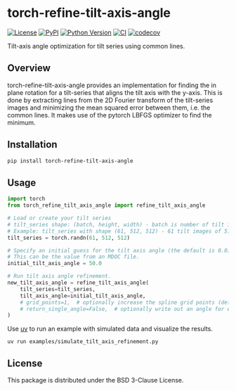 # torch-refine-tilt-axis-angle

[![License](https://img.shields.io/pypi/l/torch-refine-tilt-axis-angle.svg?color=green)](https://github.com/teamtomo/torch-refine-tilt-axis-angle/raw/main/LICENSE)
[![PyPI](https://img.shields.io/pypi/v/torch-refine-tilt-axis-angle.svg?color=green)](https://pypi.org/project/torch-refine-tilt-axis-angle)
[![Python Version](https://img.shields.io/pypi/pyversions/torch-refine-tilt-axis-angle.svg?color=green)](https://python.org)
[![CI](https://github.com/teamtomo/torch-refine-tilt-axis-angle/actions/workflows/ci.yml/badge.svg)](https://github.com/teamtomo/torch-refine-tilt-axis-angle/actions/workflows/ci.yml)
[![codecov](https://codecov.io/gh/teamtomo/torch-refine-tilt-axis-angle/branch/main/graph/badge.svg)](https://codecov.io/gh/teamtomo/torch-refine-tilt-axis-angle)

Tilt-axis angle optimization for tilt series using common lines.

## Overview

torch-refine-tilt-axis-angle provides an implementation for finding the in plane rotation for a tilt-series that aligns the tilt axis with the y-axis. This is done by extracting lines from the 2D Fourier transform of the tilt-series images and minimizing the mean squared error between them, i.e. the common lines. It makes use of the pytorch LBFGS optimizer to find the minimum.

## Installation

```bash
pip install torch-refine-tilt-axis-angle
```

## Usage

```python
import torch
from torch_refine_tilt_axis_angle import refine_tilt_axis_angle

# Load or create your tilt series
# tilt_series shape: (batch, height, width) - batch is number of tilt images
# Example: tilt_series with shape (61, 512, 512) - 61 tilt images of 512x512 pixels
tilt_series = torch.randn(61, 512, 512)

# Specify an initial guess for the tilt axis angle (the default is 0.0)
# This can be the value from an MDOC file.
initial_tilt_axis_angle = 50.0

# Run tilt axis angle refinement.
new_tilt_axis_angle = refine_tilt_axis_angle(
    tilt_series=tilt_series,
    tilt_axis_angle=initial_tilt_axis_angle,
    # grid_points=1,  # optionally increase the spline grid points (default 1)
    # return_single_angle=False,  # optionally write out an angle for each image 
)
```

Use [uv](https://docs.astral.sh/uv/) to run an example with simulated data and visualize the results.

```shell
uv run examples/simulate_tilt_axis_refinement.py
```

## License

This package is distributed under the BSD 3-Clause License.
